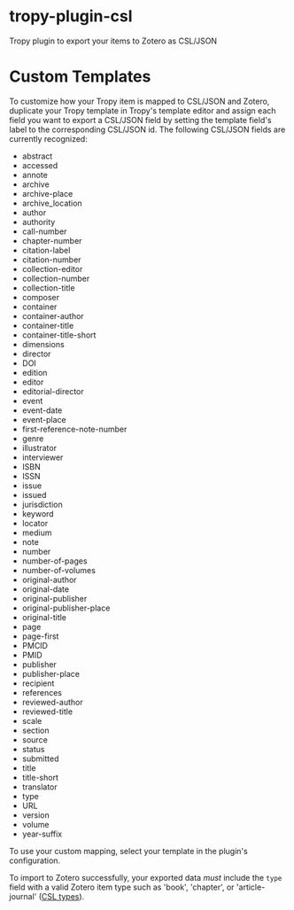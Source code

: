 # tropy-plugin-csl
Tropy plugin to export your items to Zotero as CSL/JSON

# Custom Templates
To customize how your Tropy item is mapped to CSL/JSON and Zotero,
duplicate your Tropy template in Tropy's template editor and assign
each field you want to export a CSL/JSON field by setting the template
field's label to the corresponding CSL/JSON id. The following CSL/JSON
fields are currently recognized:

* abstract
* accessed
* annote
* archive
* archive-place
* archive_location
* author
* authority
* call-number
* chapter-number
* citation-label
* citation-number
* collection-editor
* collection-number
* collection-title
* composer
* container
* container-author
* container-title
* container-title-short
* dimensions
* director
* DOI
* edition
* editor
* editorial-director
* event
* event-date
* event-place
* first-reference-note-number
* genre
* illustrator
* interviewer
* ISBN
* ISSN
* issue
* issued
* jurisdiction
* keyword
* locator
* medium
* note
* number
* number-of-pages
* number-of-volumes
* original-author
* original-date
* original-publisher
* original-publisher-place
* original-title
* page
* page-first
* PMCID
* PMID
* publisher
* publisher-place
* recipient
* references
* reviewed-author
* reviewed-title
* scale
* section
* source
* status
* submitted
* title
* title-short
* translator
* type
* URL
* version
* volume
* year-suffix

To use your custom mapping, select your template in the plugin's
configuration.

To import to Zotero successfully, your exported data _must_ include the
`type` field with a valid Zotero item type such as 'book', 'chapter',
or 'article-journal' ([CSL types](https://docs.citationstyles.org/en/1.0.1/specification.html#appendix-iii-types)).
